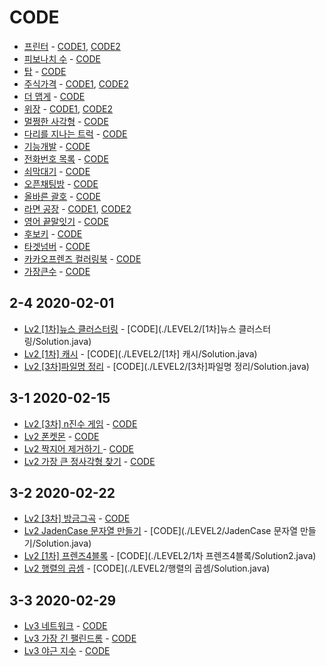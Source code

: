 # CODE
* [프린터](https://programmers.co.kr/learn/courses/30/lessons/42587) - [CODE1](./LEVEL2/프린터/Solution.java),  [CODE2](./LEVEL2/프린터/Solution2.java)
* [피보나치 수](https://programmers.co.kr/learn/courses/30/lessons/12945) - [CODE](./LEVEL2/피보나치수/Solution.java)
* [탑](https://programmers.co.kr/learn/courses/30/lessons/42588) - [CODE](./LEVEL2/탑/Solution.java)
* [주식가격](https://programmers.co.kr/learn/courses/30/lessons/42584) - [CODE1](./LEVEL2/주식가격/Solution.java), [CODE2](./LEVEL2/주식가격/Solution2.java)
* [더 맵게](https://programmers.co.kr/learn/courses/30/lessons/42626) - [CODE](./LEVEL2/더맵게/Solution.java)
* [위장](https://programmers.co.kr/learn/courses/30/lessons/42578) - [CODE1](./LEVEL2/위장/Solution.java), [CODE2](./src/KIM/LEVEL2/위장/Solution2.java)
* [멀쩡한 사각형](https://programmers.co.kr/learn/courses/30/lessons/62048) - [CODE](./LEVEL2/멀쩡한사각형/Solution.java)
* [다리를 지나는 트럭](https://programmers.co.kr/learn/courses/30/lessons/42583) - [CODE](./LEVEL2/다리를지나는트럭/Solution2.java)
* [기능개발](https://programmers.co.kr/learn/courses/30/lessons/42586) - [CODE](./LEVEL2/기능개발/Solution.java)
* [전화번호 목록](https://programmers.co.kr/learn/courses/30/lessons/42577) - [CODE](./LEVEL2/전화번호목록/Solution.java)
* [쇠막대기](https://programmers.co.kr/learn/courses/30/lessons/42585) - [CODE](./LEVEL2/쇠막대기/Solution.java)
* [오픈채팅방](https://programmers.co.kr/learn/courses/30/lessons/42888) - [CODE](./LEVEL2/오픈채팅방/Solution.java)
* [올바른 괄호](https://programmers.co.kr/learn/courses/30/lessons/12909) - [CODE](./LEVEL2/올바른괄호/Solution.java)
* [라면 공장](https://programmers.co.kr/learn/courses/30/lessons/42629) - [CODE1](./LEVEL2/라면공장/Solution2.java), [CODE2](./LEVEL2/라면공장/Solution.java)
* [영어 끝말잇기](https://programmers.co.kr/learn/courses/30/lessons/12981) - [CODE](./LEVEL2/영어끝말잇기/Solution.java)
* [후보키](https://programmers.co.kr/learn/courses/30/lessons/42890) - [CODE](./LEVEL2/후보키/Solution.java)
* [타겟넘버](https://programmers.co.kr/learn/courses/30/lessons/43165) - [CODE](./LEVEL2/타겟넘버/Solution.java)
* [카카오프렌즈 컬러링북](https://programmers.co.kr/learn/courses/30/lessons/1829) - [CODE](./LEVEL2/카카오프렌즈컬러링북/Solution.java)
* [가장큰수](https://programmers.co.kr/learn/courses/30/lessons/42746) - [CODE](./LEVEL2/가잗큰수/Solution.java)

## 2-4 2020-02-01
* [Lv2 [1차]뉴스 클러스터링](https://programmers.co.kr/learn/courses/30/lessons/17677) - [CODE](./LEVEL2/\[1차\]뉴스 클러스터링/Solution.java)
* [Lv2 [1차] 캐시](https://programmers.co.kr/learn/courses/30/lessons/17680) - [CODE](./LEVEL2/\[1차\] 캐시/Solution.java)
* [Lv2 [3차]파일명 정리](https://programmers.co.kr/learn/courses/30/lessons/17686) - [CODE](./LEVEL2/\[3차\]파일명 정리/Solution.java)

## 3-1 2020-02-15
* [Lv2 [3차] n진수 게임](https://programmers.co.kr/learn/courses/30/lessons/17687) - [CODE](./LEVEL2/3차n진수게임/Solution.java)
* [Lv2 폰켓몬](https://programmers.co.kr/learn/courses/30/lessons/1845) - [CODE](./LEVEL2/폰켓몬/Solution.java)
* [Lv2 짝지어 제거하기 ](https://programmers.co.kr/learn/courses/30/lessons/12973) - [CODE](./LEVEL2/짝지어제거하기/Solution.java)
* [Lv2 가장 큰 정사각형 찾기](https://programmers.co.kr/learn/courses/30/lessons/12905) - [CODE](./LEVEL2/가장큰정사각형찾기/Solution3.java)

## 3-2 2020-02-22
* [Lv2 [3차] 방금그곡](https://programmers.co.kr/learn/courses/30/lessons/17683) - [CODE](./LEVEL2/3차방금그곡/Solution.java)
* [Lv2 JadenCase 문자열 만들기](https://programmers.co.kr/learn/courses/30/lessons/12951) - [CODE](./LEVEL2/JadenCase 문자열 만들기/Solution.java)
* [Lv2 [1차] 프렌즈4블록](https://programmers.co.kr/learn/courses/30/lessons/17679) - [CODE](./LEVEL2/1차 프렌즈4블록/Solution2.java)
* [Lv2 행렬의 곱셈](https://programmers.co.kr/learn/courses/30/lessons/12949) - [CODE](./LEVEL2/행렬의 곱셈/Solution.java)

## 3-3 2020-02-29
* [Lv3 네트워크](https://programmers.co.kr/learn/courses/30/lessons/43162) - [CODE](./LEVEL3/네트워크/Solution.java)
* [Lv3 가장 긴 팰린드롬](https://programmers.co.kr/learn/courses/30/lessons/12904)  - [CODE](./LEVEL3/가장긴팰린드롬/Solution.java)
* [Lv3 야근 지수](https://programmers.co.kr/learn/courses/30/lessons/12927)  - [CODE](./LEVEL3/야근지수/Solution.java)
